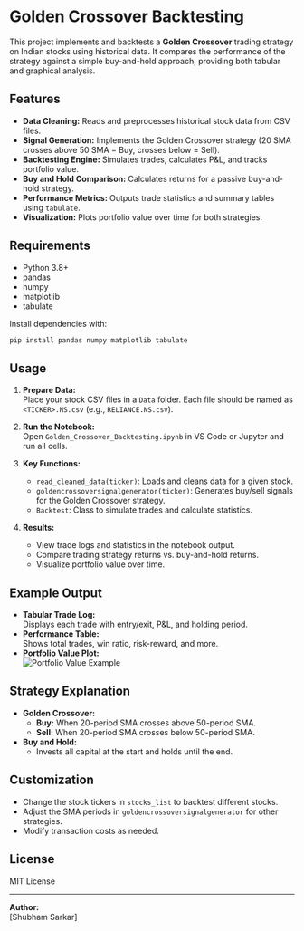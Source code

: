 # Golden Crossover Backtesting

This project implements and backtests a **Golden Crossover** trading strategy on Indian stocks using historical data. It compares the performance of the strategy against a simple buy-and-hold approach, providing both tabular and graphical analysis.

## Features

- **Data Cleaning:** Reads and preprocesses historical stock data from CSV files.
- **Signal Generation:** Implements the Golden Crossover strategy (20 SMA crosses above 50 SMA = Buy, crosses below = Sell).
- **Backtesting Engine:** Simulates trades, calculates P&L, and tracks portfolio value.
- **Buy and Hold Comparison:** Calculates returns for a passive buy-and-hold strategy.
- **Performance Metrics:** Outputs trade statistics and summary tables using `tabulate`.
- **Visualization:** Plots portfolio value over time for both strategies.

## Requirements

- Python 3.8+
- pandas
- numpy
- matplotlib
- tabulate

Install dependencies with:
```bash
pip install pandas numpy matplotlib tabulate
```

## Usage

1. **Prepare Data:**  
   Place your stock CSV files in a `Data` folder. Each file should be named as `<TICKER>.NS.csv` (e.g., `RELIANCE.NS.csv`).

2. **Run the Notebook:**  
   Open `Golden_Crossover_Backtesting.ipynb` in VS Code or Jupyter and run all cells.

3. **Key Functions:**
   - `read_cleaned_data(ticker)`: Loads and cleans data for a given stock.
   - `goldencrossoversignalgenerator(ticker)`: Generates buy/sell signals for the Golden Crossover strategy.
   - `Backtest`: Class to simulate trades and calculate statistics.

4. **Results:**
   - View trade logs and statistics in the notebook output.
   - Compare trading strategy returns vs. buy-and-hold returns.
   - Visualize portfolio value over time.

## Example Output

- **Tabular Trade Log:**  
  Displays each trade with entry/exit, P&L, and holding period.
- **Performance Table:**  
  Shows total trades, win ratio, risk-reward, and more.
- **Portfolio Value Plot:**  
  ![Portfolio Value Example](example_plot.png)

## Strategy Explanation

- **Golden Crossover:**  
  - **Buy:** When 20-period SMA crosses above 50-period SMA.
  - **Sell:** When 20-period SMA crosses below 50-period SMA.
- **Buy and Hold:**  
  - Invests all capital at the start and holds until the end.

## Customization

- Change the stock tickers in `stocks_list` to backtest different stocks.
- Adjust the SMA periods in `goldencrossoversignalgenerator` for other strategies.
- Modify transaction costs as needed.

## License

MIT License

---

**Author:**  
[Shubham Sarkar]


